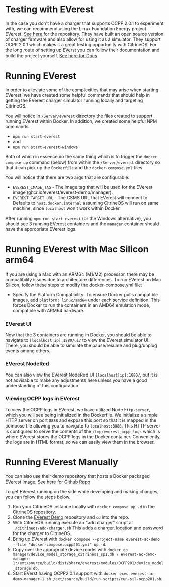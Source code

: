 # Testing with EVerest

In the case you don't have a charger that supports OCPP 2.0.1 to experiment with, we can recommend using the Linux
Foundation Energy project EVerest. [See here](https://github.com/EVerest) for the repository. They have built an open source version of
charger firmware and also allow for using it as a simulator. They support OCPP 2.0.1 which makes it a great testing
opportunity with CitrineOS. For the long route of setting up EVerst you can follow their documentation and build
the project yourself. [See here for Docs](https://everest.github.io/latest/general/03_quick_start_guide.html)

# Running EVerest

In order to alleviate some of the complexities that may arise when starting EVerest, we have created
some helpful commands that should help in getting the EVerest charger simulator running locally and targeting
CitrineOS.

You will notice in `/Server/everest` directory the files created to support running EVerest within Docker.
In addition, we created some helpful NPM commands:

- `npm run start-everest`
- and
- `npm run start-everest-windows`

Both of which in essence do the same thing which is to trigger the `docker compose up` command (below) from within
the `/Server/everest` directory so that it can pick up the `Dockerfile` and the `docker-compose.yml` files.

You will notice that there are two args that are configurable:

- `EVEREST_IMAGE_TAG` - The image tag that will be used for the EVerest image (ghcr.io/everest/everest-demo/manager).
- `EVEREST_TARGET_URL` - The CSMS URL that EVerest will connect to. Defaults to `host.docker.internal` assuming CitrineOS will run on same machine, since `localhost` won't work within Docker.

After running `npm run start-everest` (or the Windows alternative), you should see 3 running EVerest containers
and the `manager` container should have the appropriate EVerest logs.

# Running EVerest with Mac Silicon arm64

If you are using a Mac with an ARM64 (M1/M2) processor, there may be compatibility issues due to architecture differences. To run EVerest on Mac Silicon, follow these steps to modify the docker-compose.yml file:

- Specify the Platform Compatibility: To ensure Docker pulls compatible images, add `platform: linux/amd64` under each service definition. This forces Docker to run the containers in an AMD64 emulation mode, compatible with ARM64 hardware.

### EVerest UI

Now that the 3 containers are running in Docker, you should be able to navigate to `[localhost|ip]:1880/ui/` to view
the EVerest simulator UI. There, you should be able to simulate the pause/resume and plug/unplug events among others.

### EVerest NodeRed

You can also view the EVerest NodeRed UI `[localhost|ip]:1880/`, but it is not advisable to make any adjustments here
unless you have a good understanding of this configuration.

### Viewing OCPP logs in EVerest

To view the OCPP logs in EVerest, we have utilized Node `http-server`, which you will see being initialized
in the Dockerfile. We initialize a simple HTTP server on port `8888` and expose this port so that it is
mapped in the compose file allowing you to navigate to `localhost:8888`. This HTTP server is configured to
serve the contents of the `/tmp/everest_ocpp_logs` which is where EVerest stores the OCPP logs in the
Docker container. Conveniently, the logs are in HTML format, so we can easily view them in the browser.

# Running EVerest Manually

You can also use their demo repository that hosts a Docker packaged EVerest image. [See here for Github Repo](https://github.com/EVerest/everest-demo)

To get EVerest running on the side while developing and making changes, you can follow the steps below.

1. Run your CitrineOS instance locally with `docker compose up -d` in the CitrineOS repository.
1. Clone the [EVerest Demo](https://github.com/EVerest/everest-demo) repository and `cd` into the repo.
1. With CitrineOS running execute an "add charger" script at `./citrineos/add-charger.sh` This adds a charger, location and password for the charger to CitrineOS.
1. Bring up EVerest with `docker compose --project-name everest-ac-demo --file "docker-compose.ocpp201.yml" up -d`.
1. Copy over the appropriate device model with `docker cp manager/device_model_storage_citrineos_sp1.db \
everest-ac-demo-manager-1:/ext/source/build/dist/share/everest/modules/OCPP201/device_model_storage.db`.
1. Start EVerst having OCPP2.0.1 support with `docker exec everest-ac-demo-manager-1 sh /ext/source/build/run-scripts/run-sil-ocpp201.sh`.
